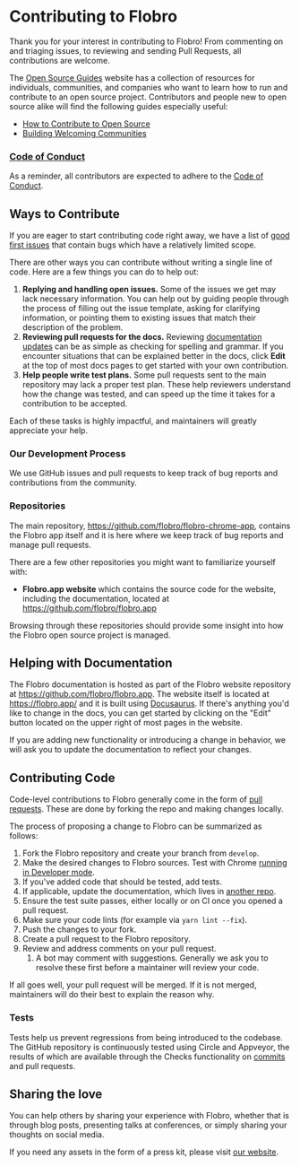 # Contributing to Flobro

Thank you for your interest in contributing to Flobro! From commenting on and triaging issues, to reviewing and sending Pull Requests, all contributions are welcome.

The [Open Source Guides](https://opensource.guide/) website has a collection of resources for individuals, communities, and companies who want to learn how to run and contribute to an open source project. Contributors and people new to open source alike will find the following guides especially useful:

* [How to Contribute to Open Source](https://opensource.guide/how-to-contribute/)
* [Building Welcoming Communities](https://opensource.guide/building-community/)


### [Code of Conduct][code-of-conduct]
[code-of-conduct]: https://github.com/flobro/flobro-chrome-app/blob/master/CODE_OF_CONDUCT.md

As a reminder, all contributors are expected to adhere to the [Code of Conduct][code-of-conduct].

## Ways to Contribute

If you are eager to start contributing code right away, we have a list of [good first issues](https://github.com/flobro/flobro-chrome-app/labels/good%20first%20issue) that contain bugs which have a relatively limited scope.

There are other ways you can contribute without writing a single line of code. Here are a few things you can do to help out:

1. **Replying and handling open issues.** Some of the issues we get may lack necessary information. You can help out by guiding people through the process of filling out the issue template, asking for clarifying information, or pointing them to existing issues that match their description of the problem.
2. **Reviewing pull requests for the docs.** Reviewing [documentation updates](https://github.com/flobro/flobro.app/pulls) can be as simple as checking for spelling and grammar. If you encounter situations that can be explained better in the docs, click **Edit** at the top of most docs pages to get started with your own contribution.
3. **Help people write test plans.** Some pull requests sent to the main repository may lack a proper test plan. These help reviewers understand how the change was tested, and can speed up the time it takes for a contribution to be accepted.

Each of these tasks is highly impactful, and maintainers will greatly appreciate your help.

### Our Development Process

We use GitHub issues and pull requests to keep track of bug reports and contributions from the community.

### Repositories

The main repository, <https://github.com/flobro/flobro-chrome-app>, contains the Flobro app itself and it is here where we keep track of bug reports and manage pull requests.

There are a few other repositories you might want to familiarize yourself with:

* **Flobro.app website** which contains the source code for the website, including the documentation, located at <https://github.com/flobro/flobro.app>

Browsing through these repositories should provide some insight into how the Flobro open source project is managed.

## Helping with Documentation

The Flobro documentation is hosted as part of the Flobro website repository at <https://github.com/flobro/flobro.app>. The website itself is located at <https://flobro.app/> and it is built using [Docusaurus](https://docusaurus.io/). If there's anything you'd like to change in the docs, you can get started by clicking on the "Edit" button located on the upper right of most pages in the website.

If you are adding new functionality or introducing a change in behavior, we will ask you to update the documentation to reflect your changes.

## Contributing Code

Code-level contributions to Flobro generally come in the form of [pull requests](https://help.github.com/en/articles/about-pull-requests). These are done by forking the repo and making changes locally.

The process of proposing a change to Flobro can be summarized as follows:

1. Fork the Flobro repository and create your branch from `develop`.
2. Make the desired changes to Flobro sources. Test with Chrome [running in Developer mode](https://developer.chrome.com/extensions/faq#:~:text=You%20can%20start%20by%20turning,a%20packaged%20extension%2C%20and%20more.).
3. If you've added code that should be tested, add tests.
4. If applicable, update the documentation, which lives in [another repo](https://github.com/flobro/flobro.app).
5. Ensure the test suite passes, either locally or on CI once you opened a pull request.
6. Make sure your code lints (for example via `yarn lint --fix`).
7. Push the changes to your fork.
8. Create a pull request to the Flobro repository.
9. Review and address comments on your pull request.
    1. A bot may comment with suggestions. Generally we ask you to resolve these first before a maintainer will review your code.

If all goes well, your pull request will be merged. If it is not merged, maintainers will do their best to explain the reason why.

### Tests

Tests help us prevent regressions from being introduced to the codebase. The GitHub repository is continuously tested using Circle and Appveyor, the results of which are available through the Checks functionality on [commits](https://github.com/flobro/flobro-chrome-app/commits/master) and pull requests.

## Sharing the love

You can help others by sharing your experience with Flobro, whether that is through blog posts, presenting talks at conferences, or simply sharing your thoughts on social media.

If you need any assets in the form of a press kit, please visit [our website](https://flobro.app/).